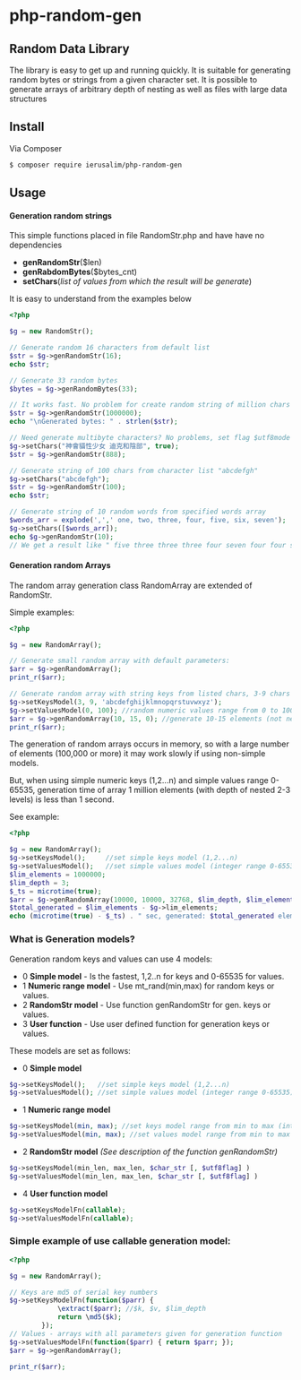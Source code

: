 # php-random-gen
## Random Data Library

The library is easy to get up and running quickly. It is suitable for generating
random bytes or strings from a given character set. It is possible to generate
arrays of arbitrary depth of nesting as well as files with large data structures

## Install

Via Composer

``` bash
$ composer require ierusalim/php-random-gen
```

## Usage

#### Generation random strings
This simple functions placed in file RandomStr.php and have have no dependencies
* **genRandomStr**($len)
* **genRabdomBytes**($bytes_cnt)
* **setChars**(*list of values from which the result will be generate*)

It is easy to understand from the examples below
```php
<?php

$g = new RandomStr();

// Generate random 16 characters from default list
$str = $g->genRandomStr(16);
echo $str;

// Generate 33 random bytes
$bytes = $g->genRandomBytes(33);

// It works fast. No problem for create random string of million chars
$str = $g->genRandomStr(1000000);
echo "\nGenerated bytes: " . strlen($str);

// Need generate multibyte characters? No problems, set flag $utf8mode = true
$g->setChars("神會貓性少女 迪克和陰部", true);
$str = $g->genRandomStr(888);

// Generate string of 100 chars from character list "abcdefgh"
$g->setChars("abcdefgh");
$str = $g->genRandomStr(100);
echo $str;

// Generate string of 10 random words from specified words array
$words_arr = explode(',',' one, two, three, four, five, six, seven');
$g->setChars([$words_arr]);
echo $g->genRandomStr(10); 
// We get a result like " five three three three four seven four four six four"

```

#### Generation random Arrays
The random array generation class RandomArray are extended of RandomStr.

Simple examples:
```php
<?php

$g = new RandomArray();

// Generate small random array with default parameters:
$arr = $g->genRandomArray();
print_r($arr);

// Generate random array with string keys from listed chars, 3-9 chars length
$g->setKeysModel(3, 9, 'abcdefghijklmnopqrstuvwxyz');
$g->setValuesModel(0, 100); //random numeric values range from 0 to 100
$arr = $g->genRandomArray(10, 15, 0); //generate 10-15 elements (not nested)
print_r($arr);

```

The generation of random arrays occurs in memory, so with a large number
of elements (100,000 or more) it may work slowly if using non-simple models.

But, when using simple numeric keys (1,2...n) and simple values range 0-65535,
generation time of array 1 million elements (with depth of nested 2-3 levels) 
is less than 1 second.

See example:
```php
<?php

$g = new RandomArray();
$g->setKeysModel();     //set simple keys model (1,2...n)
$g->setValuesModel();   //set simple values model (integer range 0-65535)
$lim_elements = 1000000;
$lim_depth = 3;
$_ts = microtime(true);
$arr = $g->genRandomArray(10000, 10000, 32768, $lim_depth, $lim_elements);
$total_generated = $lim_elements - $g->lim_elements;
echo (microtime(true) - $_ts) . " sec, generated: $total_generated elements.\n";
```

### What is Generation models?

Generation random keys and values can use 4 models:
* 0 **Simple model** - Is the fastest, 1,2..n for keys and 0-65535 for values.
* 1 **Numeric range model** - Use mt_rand(min,max) for random keys or values.
* 2 **RandomStr model** - Use function genRandomStr for gen. keys or values.
* 3 **User function** - Use user defined function for generation keys or values.

These models are set as follows:

* 0 **Simple model**
```php
$g->setKeysModel();   //set simple keys model (1,2...n)
$g->setValuesModel(); //set simple values model (integer range 0-65535)
```
* 1 **Numeric range model**
```php
$g->setKeysModel(min, max); //set keys model range from min to max (integer)
$g->setValuesModel(min, max); //set values model range from min to max (integer)
```
* 2 **RandomStr model** _(See description of the function genRandomStr)_
```php
$g->setKeysModel(min_len, max_len, $char_str [, $utf8flag] )
$g->setValuesModel(min_len, max_len, $char_str [, $utf8flag] )
```
* 4 **User function model**
```php
$g->setKeysModelFn(callable);
$g->setValuesModelFn(callable);
```
### Simple example of use callable generation model:
```php
<?php

$g = new RandomArray();

// Keys are md5 of serial key numbers
$g->setKeysModelFn(function($parr) {
            \extract($parr); //$k, $v, $lim_depth
            return \md5($k);
        });
// Values - arrays with all parameters given for generation function
$g->setValuesModelFn(function($parr) { return $parr; });
$arr = $g->genRandomArray();

print_r($arr);
```
